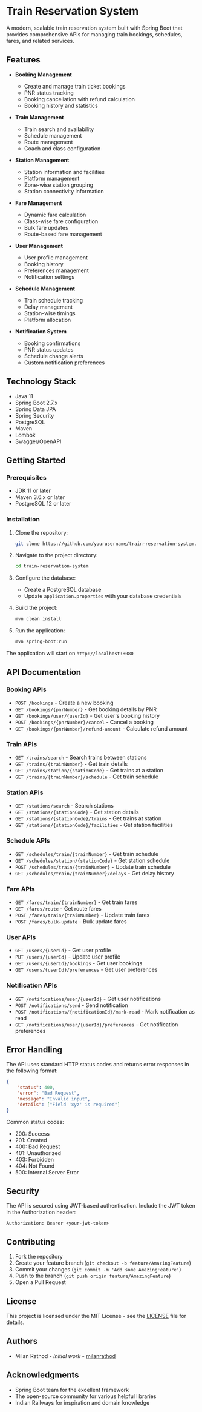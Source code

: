 # Train Reservation System

A modern, scalable train reservation system built with Spring Boot that provides comprehensive APIs for managing train bookings, schedules, fares, and related services.

## Features

- **Booking Management**
  - Create and manage train ticket bookings
  - PNR status tracking
  - Booking cancellation with refund calculation
  - Booking history and statistics

- **Train Management**
  - Train search and availability
  - Schedule management
  - Route management
  - Coach and class configuration

- **Station Management**
  - Station information and facilities
  - Platform management
  - Zone-wise station grouping
  - Station connectivity information

- **Fare Management**
  - Dynamic fare calculation
  - Class-wise fare configuration
  - Bulk fare updates
  - Route-based fare management

- **User Management**
  - User profile management
  - Booking history
  - Preferences management
  - Notification settings

- **Schedule Management**
  - Train schedule tracking
  - Delay management
  - Station-wise timings
  - Platform allocation

- **Notification System**
  - Booking confirmations
  - PNR status updates
  - Schedule change alerts
  - Custom notification preferences

## Technology Stack

- Java 11
- Spring Boot 2.7.x
- Spring Data JPA
- Spring Security
- PostgreSQL
- Maven
- Lombok
- Swagger/OpenAPI

## Getting Started

### Prerequisites

- JDK 11 or later
- Maven 3.6.x or later
- PostgreSQL 12 or later

### Installation

1. Clone the repository:
   ```bash
   git clone https://github.com/yourusername/train-reservation-system.git
   ```

2. Navigate to the project directory:
   ```bash
   cd train-reservation-system
   ```

3. Configure the database:
   - Create a PostgreSQL database
   - Update `application.properties` with your database credentials

4. Build the project:
   ```bash
   mvn clean install
   ```

5. Run the application:
   ```bash
   mvn spring-boot:run
   ```

The application will start on `http://localhost:8080`

## API Documentation

### Booking APIs
- `POST /bookings` - Create a new booking
- `GET /bookings/{pnrNumber}` - Get booking details by PNR
- `GET /bookings/user/{userId}` - Get user's booking history
- `POST /bookings/{pnrNumber}/cancel` - Cancel a booking
- `GET /bookings/{pnrNumber}/refund-amount` - Calculate refund amount

### Train APIs
- `GET /trains/search` - Search trains between stations
- `GET /trains/{trainNumber}` - Get train details
- `GET /trains/station/{stationCode}` - Get trains at a station
- `GET /trains/{trainNumber}/schedule` - Get train schedule

### Station APIs
- `GET /stations/search` - Search stations
- `GET /stations/{stationCode}` - Get station details
- `GET /stations/{stationCode}/trains` - Get trains at station
- `GET /stations/{stationCode}/facilities` - Get station facilities

### Schedule APIs
- `GET /schedules/train/{trainNumber}` - Get train schedule
- `GET /schedules/station/{stationCode}` - Get station schedule
- `POST /schedules/train/{trainNumber}` - Update train schedule
- `GET /schedules/train/{trainNumber}/delays` - Get delay history

### Fare APIs
- `GET /fares/train/{trainNumber}` - Get train fares
- `GET /fares/route` - Get route fares
- `POST /fares/train/{trainNumber}` - Update train fares
- `POST /fares/bulk-update` - Bulk update fares

### User APIs
- `GET /users/{userId}` - Get user profile
- `PUT /users/{userId}` - Update user profile
- `GET /users/{userId}/bookings` - Get user bookings
- `GET /users/{userId}/preferences` - Get user preferences

### Notification APIs
- `GET /notifications/user/{userId}` - Get user notifications
- `POST /notifications/send` - Send notification
- `POST /notifications/{notificationId}/mark-read` - Mark notification as read
- `GET /notifications/user/{userId}/preferences` - Get notification preferences

## Error Handling

The API uses standard HTTP status codes and returns error responses in the following format:

```json
{
    "status": 400,
    "error": "Bad Request",
    "message": "Invalid input",
    "details": ["Field 'xyz' is required"]
}
```

Common status codes:
- 200: Success
- 201: Created
- 400: Bad Request
- 401: Unauthorized
- 403: Forbidden
- 404: Not Found
- 500: Internal Server Error

## Security

The API is secured using JWT-based authentication. Include the JWT token in the Authorization header:

```
Authorization: Bearer <your-jwt-token>
```

## Contributing

1. Fork the repository
2. Create your feature branch (`git checkout -b feature/AmazingFeature`)
3. Commit your changes (`git commit -m 'Add some AmazingFeature'`)
4. Push to the branch (`git push origin feature/AmazingFeature`)
5. Open a Pull Request

## License

This project is licensed under the MIT License - see the [LICENSE](LICENSE) file for details.

## Authors

- Milan Rathod - *Initial work* - [milanrathod](https://github.com/milanrathod)

## Acknowledgments

- Spring Boot team for the excellent framework
- The open-source community for various helpful libraries
- Indian Railways for inspiration and domain knowledge
